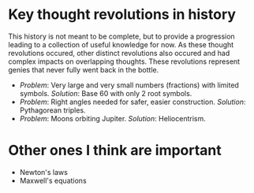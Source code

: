 # Key thought revolutions in history

This history is not meant to be complete, but to provide a progression leading to a collection of useful knowledge for now. As
these thought revolutions occured, other distinct revolutions also occured and had complex impacts on overlapping thoughts. These
revolutions represent genies that never fully went back in the bottle.

* _Problem_: Very large and very small numbers (fractions) with limited symbols. _Solution_: Base 60 with only 2 root symbols.
* _Problem_: Right angles needed for safer, easier construction. _Solution_: Pythagorean triples.
* _Problem_: Moons orbiting Jupiter. _Solution_: Heliocentrism.

# Other ones I think are important
* Newton's laws
* Maxwell's equations
